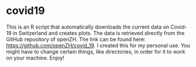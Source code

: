 # covid19
This is an R script that automatically downloads the current data on Covid-19 in Switzerland and creates plots. The data is retrieved directly from the GitHub repository of openZH. The link can be found here: https://github.com/openZH/covid_19. I created this for my personal use. You might have to change certain things, like directories, in order for it to work on your machine. Enjoy!
